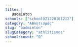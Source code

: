 ```yaml
---
title: |
   Badminton
schools: ["school021220181212"]
category: "Αθλητισμός"
slug: "badminton"
slugCategory: "athlitismos"
schoolscount: "0"
---
```


